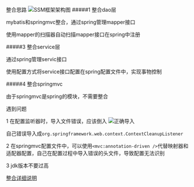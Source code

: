 整合思路
![SSM框架架构图](https://upload-images.jianshu.io/upload_images/6010417-c70f2fc5b8847daf.png?imageMogr2/auto-orient/strip%7CimageView2/2/w/1240)
#####1 整合dao层

mybatis和springmvc整合，通过spring管理mapper接口

使用mapper的扫描器自动扫描mapper接口在spring中注册

#####3 整合service层

通过spring管理servic接口

使用配置方式将service接口配置在spring配置文件中，实现事物控制

#####4 整合springmvc

由于springmvc是spring的模块，不需要整合

遇到问题

1 在配置监听器时，导入文件错误，应该倒入
![正确导入](https://upload-images.jianshu.io/upload_images/6010417-0c0f1a6eb88d45be.png?imageMogr2/auto-orient/strip%7CimageView2/2/w/1240)

自己错误导入成`org.springframework.web.context.ContextCleanupListener`

2 在springmvc配置文件中，可以使用`<mvc:annotation-driven />`代替映射器和适配器配置，自己在配置过程中导入错误的头文件，导致配置无法识别

3 jdk版本不要过高

[整合详细说明](https://www.jianshu.com/p/dd1d957ea715)


